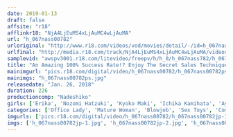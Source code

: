 ```yaml
---
date: 2019-01-13
draft: false
affsite: "r18"
afflinkr18: "NjA4LjEuMS4xLjAuMC4wLjAuMA"
url: "h_067nass00782"
urloriginal: "http://www.r18.com/videos/vod/movies/detail/-/id=h_067nass00782"
urlfinal: "http://media.r18.com/track/NjA4LjEuMS4xLjAuMC4wLjAuMA/videos/vod/movies/detail/-/id=h_067nass00782"
samplevid: "awspv3001.r18.com/litevideo/freepv/h/h_0/h_067nass782/h_067nass782_dmb_w.mp4"
title: "An Amazing 100% Success Rate!? Enjoy The Secret Sales Technique Of A Sex Toys Saleslady! 4"
mainimgurl: "pics.r18.com/digital/video/h_067nass00782/h_067nass00782ps.jpg"
mainimgs: "h_067nass00782ps.jpg"
releasedate: "Jan. 26, 2018"
duration: 226
productioncomp: "Nadeshiko"
girls: ['Erika', 'Nozomi Hatzuki', 'Kyoko Maki', 'Ichika Kamihata', 'Aya Sakurai', 'Miho Tono']
categories: ['Office Lady', 'Mature Woman', 'Blowjob', 'Sex Toys', 'Compilation', 'Hi-Def']
imgurls: ['pics.r18.com/digital/video/h_067nass00782/h_067nass00782jp-1.jpg', 'pics.r18.com/digital/video/h_067nass00782/h_067nass00782jp-2.jpg', 'pics.r18.com/digital/video/h_067nass00782/h_067nass00782jp-3.jpg', 'pics.r18.com/digital/video/h_067nass00782/h_067nass00782jp-4.jpg', 'pics.r18.com/digital/video/h_067nass00782/h_067nass00782jp-5.jpg', 'pics.r18.com/digital/video/h_067nass00782/h_067nass00782jp-6.jpg', 'pics.r18.com/digital/video/h_067nass00782/h_067nass00782jp-7.jpg', 'pics.r18.com/digital/video/h_067nass00782/h_067nass00782jp-8.jpg', 'pics.r18.com/digital/video/h_067nass00782/h_067nass00782jp-9.jpg', 'pics.r18.com/digital/video/h_067nass00782/h_067nass00782jp-10.jpg', 'pics.r18.com/digital/video/h_067nass00782/h_067nass00782jp-11.jpg', 'pics.r18.com/digital/video/h_067nass00782/h_067nass00782jp-12.jpg', 'pics.r18.com/digital/video/h_067nass00782/h_067nass00782jp-13.jpg', 'pics.r18.com/digital/video/h_067nass00782/h_067nass00782jp-14.jpg', 'pics.r18.com/digital/video/h_067nass00782/h_067nass00782jp-15.jpg', 'pics.r18.com/digital/video/h_067nass00782/h_067nass00782jp-16.jpg', 'pics.r18.com/digital/video/h_067nass00782/h_067nass00782jp-17.jpg', 'pics.r18.com/digital/video/h_067nass00782/h_067nass00782jp-18.jpg', 'pics.r18.com/digital/video/h_067nass00782/h_067nass00782jp-19.jpg']
imgs: ['h_067nass00782jp-1.jpg', 'h_067nass00782jp-2.jpg', 'h_067nass00782jp-3.jpg', 'h_067nass00782jp-4.jpg', 'h_067nass00782jp-5.jpg', 'h_067nass00782jp-6.jpg', 'h_067nass00782jp-7.jpg', 'h_067nass00782jp-8.jpg', 'h_067nass00782jp-9.jpg', 'h_067nass00782jp-10.jpg', 'h_067nass00782jp-11.jpg', 'h_067nass00782jp-12.jpg', 'h_067nass00782jp-13.jpg', 'h_067nass00782jp-14.jpg', 'h_067nass00782jp-15.jpg', 'h_067nass00782jp-16.jpg', 'h_067nass00782jp-17.jpg', 'h_067nass00782jp-18.jpg', 'h_067nass00782jp-19.jpg']
---
```

